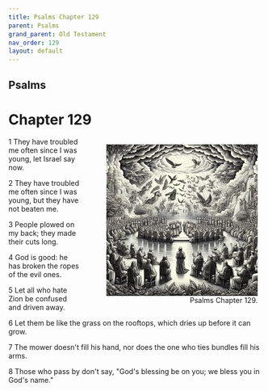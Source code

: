 ```yaml
---
title: Psalms Chapter 129
parent: Psalms
grand_parent: Old Testament
nav_order: 129
layout: default
---
```


## Psalms

# Chapter 129

<figure style="float: right; margin-right: 10px;">
    <img src="/assets/Image/Psalms/500/129.jpg" alt="Psalms Chapter 129" style="width: 300px; height: 300px; float: right;padding-left: 10px;"/>
    <figcaption style="clear: both;text-align: right;">Psalms Chapter 129.</figcaption>
</figure>
1 They have troubled me often since I was young, let Israel say now.

2 They have troubled me often since I was young, but they have not beaten me.

3 People plowed on my back; they made their cuts long.

4 God is good: he has broken the ropes of the evil ones.

5 Let all who hate Zion be confused and driven away.

6 Let them be like the grass on the rooftops, which dries up before it can grow.

7 The mower doesn't fill his hand, nor does the one who ties bundles fill his arms.

8 Those who pass by don't say, "God's blessing be on you; we bless you in God's name."


